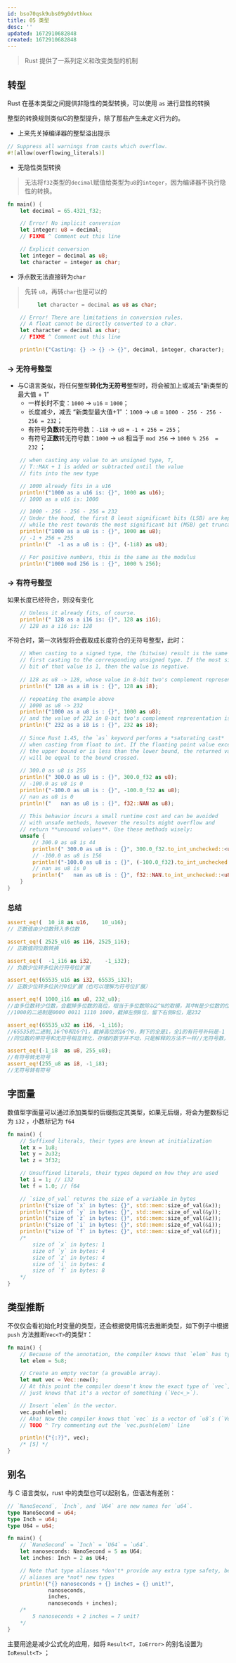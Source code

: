 ```yaml
---
id: bso70qsk9ubs09g0dvthkwx
title: 05 类型
desc: ''
updated: 1672910682848
created: 1672910682848
---
```


> Rust 提供了一系列定义和改变类型的机制

## 转型

Rust 在基本类型之间提供非隐性的类型转换，可以使用 `as` 进行显性的转换

整型的转换规则类似C的整型提升，除了那些产生未定义行为的。

- 上来先关掉编译器的整型溢出提示
```rust
// Suppress all warnings from casts which overflow.
#![allow(overflowing_literals)]
```

- 无隐性类型转换

> 无法将`f32`类型的`decimal`赋值给类型为`u8`的`integer`，因为编译器不执行隐性的转换。

```rust
fn main() {
    let decimal = 65.4321_f32;

    // Error! No implicit conversion
    let integer: u8 = decimal;
    // FIXME ^ Comment out this line

    // Explicit conversion
    let integer = decimal as u8;
    let character = integer as char;
```

- 浮点数无法直接转为`char`

> 先转 `u8`，再转`char`也是可以的
>
> ```rust
>     let character = decimal as u8 as char;
> ```

```rust
    // Error! There are limitations in conversion rules. 
    // A float cannot be directly converted to a char.
    let character = decimal as char;
    // FIXME ^ Comment out this line

    println!("Casting: {} -> {} -> {}", decimal, integer, character);
```

### -> 无符号整型

- 与C语言类似，将任何整型**转化为无符号**整型时，将会被加上或减去“新类型的最大值 + 1”
  - 一样长时不变：`1000` -> `u16` = `1000`；
  - 长度减少，减去 “新类型最大值+1” ：`1000` -> `u8` = `1000 - 256 - 256 - 256 = 232`；
  - 有符号**负数**转无符号数：`-1i8` -> `u8` = `-1 + 256 = 255`；
  - 有符号**正数**转无符号数：`1000` -> `u8` 相当于 `mod 256` -> `1000 % 256  = 232`  ；


```rust
    // when casting any value to an unsigned type, T,
    // T::MAX + 1 is added or subtracted until the value
    // fits into the new type

    // 1000 already fits in a u16
    println!("1000 as a u16 is: {}", 1000 as u16);
	// 1000 as a u16 is: 1000

    // 1000 - 256 - 256 - 256 = 232
    // Under the hood, the first 8 least significant bits (LSB) are kept,
    // while the rest towards the most significant bit (MSB) get truncated.
    println!("1000 as a u8 is : {}", 1000 as u8);
    // -1 + 256 = 255
    println!("  -1 as a u8 is : {}", (-1i8) as u8);

    // For positive numbers, this is the same as the modulus
    println!("1000 mod 256 is : {}", 1000 % 256);
```

### -> 有符号整型

如果长度已经符合，则没有变化

```rust
    // Unless it already fits, of course.
    println!(" 128 as a i16 is: {}", 128 as i16);
	// 128 as a i16 is: 128
```

不符合时，第一次转型将会截取成长度符合的无符号整型，此时：

```rust
    // When casting to a signed type, the (bitwise) result is the same as
    // first casting to the corresponding unsigned type. If the most significant
    // bit of that value is 1, then the value is negative.
    
    // 128 as u8 -> 128, whose value in 8-bit two's complement representation is:
    println!(" 128 as a i8 is : {}", 128 as i8);

    // repeating the example above
    // 1000 as u8 -> 232
    println!("1000 as a u8 is : {}", 1000 as u8);
    // and the value of 232 in 8-bit two's complement representation is -24
    println!(" 232 as a i8 is : {}", 232 as i8);
    
    // Since Rust 1.45, the `as` keyword performs a *saturating cast* 
    // when casting from float to int. If the floating point value exceeds 
    // the upper bound or is less than the lower bound, the returned value 
    // will be equal to the bound crossed.
    
    // 300.0 as u8 is 255
    println!(" 300.0 as u8 is : {}", 300.0_f32 as u8);
    // -100.0 as u8 is 0
    println!("-100.0 as u8 is : {}", -100.0_f32 as u8);
    // nan as u8 is 0
    println!("   nan as u8 is : {}", f32::NAN as u8);
    
    // This behavior incurs a small runtime cost and can be avoided 
    // with unsafe methods, however the results might overflow and 
    // return **unsound values**. Use these methods wisely:
    unsafe {
        // 300.0 as u8 is 44
        println!(" 300.0 as u8 is : {}", 300.0_f32.to_int_unchecked::<u8>());
        // -100.0 as u8 is 156
        println!("-100.0 as u8 is : {}", (-100.0_f32).to_int_unchecked::<u8>());
        // nan as u8 is 0
        println!("   nan as u8 is : {}", f32::NAN.to_int_unchecked::<u8>());
    }
}
````

 ### 总结

```rust
assert_eq!(  10_i8 as u16,    10_u16); 
// 正数值由少位数转入多位数

assert_eq!( 2525_u16 as i16, 2525_i16); 
// 正数值同位数转换

assert_eq!(  -1_i16 as i32,    -1_i32); 
// 负数少位转多位执行符号位扩展

assert_eq!(65535_u16 as i32, 65535_i32); 
// 正数少位转多位执行0位扩展（也可以理解为符号位扩展）

assert_eq!( 1000_i16 as u8, 232_u8); 
//由多位数转少位数，会截掉多位数的高位，相当于多位数除以2^N的取模，其中N是少位数的位数
//1000的二进制是0000 0011 1110 1000，截掉左侧8位，留下右侧8位，是232

assert_eq!(65535_u32 as i16, -1_i16); 
//65535的二进制,16个0和16个1，截掉高位的16个0，剩下的全是1，全1的有符号补码是-1
//同位数的带符号和无符号相互转化，存储的数字并不动，只是解释的方法不一样//无符号数，就是这个值；而有符号数，需要用补码来翻译

assert_eq!(-1_i8  as u8, 255_u8);  
//有符号转无符号 
assert_eq!(255_u8 as i8, -1_i8);  
//无符号转有符号
```



## 字面量

数值型字面量可以通过添加类型的后缀指定其类型，如果无后缀，将会为整数标记为 `i32` ，小数标记为 `f64` 

```rust
fn main() {
    // Suffixed literals, their types are known at initialization
    let x = 1u8;
    let y = 2u32;
    let z = 3f32;

    // Unsuffixed literals, their types depend on how they are used
    let i = 1; // i32
    let f = 1.0; // f64

    // `size_of_val` returns the size of a variable in bytes
    println!("size of `x` in bytes: {}", std::mem::size_of_val(&x));
    println!("size of `y` in bytes: {}", std::mem::size_of_val(&y));
    println!("size of `z` in bytes: {}", std::mem::size_of_val(&z));
    println!("size of `i` in bytes: {}", std::mem::size_of_val(&i));
    println!("size of `f` in bytes: {}", std::mem::size_of_val(&f));
    /*
    	size of `x` in bytes: 1
		size of `y` in bytes: 4
		size of `z` in bytes: 4
		size of `i` in bytes: 4
		size of `f` in bytes: 8
    */
}
```

## 类型推断

不仅仅会看初始化时变量的类型，还会根据使用情况去推断类型，如下例子中根据 `push` 方法推断`Vec<T>`的类型`T`：

```rust
fn main() {
    // Because of the annotation, the compiler knows that `elem` has type u8.
    let elem = 5u8;

    // Create an empty vector (a growable array).
    let mut vec = Vec::new();
    // At this point the compiler doesn't know the exact type of `vec`, it
    // just knows that it's a vector of something (`Vec<_>`).

    // Insert `elem` in the vector.
    vec.push(elem);
    // Aha! Now the compiler knows that `vec` is a vector of `u8`s (`Vec<u8>`)
    // TODO ^ Try commenting out the `vec.push(elem)` line

    println!("{:?}", vec);
    /* [5] */
}
```

## 别名

与 C 语言类似，rust 中的类型也可以起别名，但语法有差别：

```rust
// `NanoSecond`, `Inch`, and `U64` are new names for `u64`.
type NanoSecond = u64;
type Inch = u64;
type U64 = u64;

fn main() {
    // `NanoSecond` = `Inch` = `U64` = `u64`.
    let nanoseconds: NanoSecond = 5 as U64;
    let inches: Inch = 2 as U64;

    // Note that type aliases *don't* provide any extra type safety, because
    // aliases are *not* new types
    println!("{} nanoseconds + {} inches = {} unit?",
             nanoseconds,
             inches,
             nanoseconds + inches);
    /* 
	    5 nanoseconds + 2 inches = 7 unit?
    */
}
```

主要用途是减少公式化的应用，如将 `Result<T, IoError>`  的别名设置为`IoResult<T>` ；

